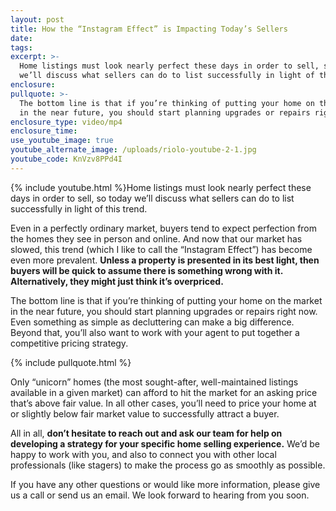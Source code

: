 ```yaml
---
layout: post
title: How the “Instagram Effect” is Impacting Today’s Sellers
date:
tags:
excerpt: >-
  Home listings must look nearly perfect these days in order to sell, so today
  we’ll discuss what sellers can do to list successfully in light of this trend.
enclosure:
pullquote: >-
  The bottom line is that if you’re thinking of putting your home on the market
  in the near future, you should start planning upgrades or repairs right now.
enclosure_type: video/mp4
enclosure_time:
use_youtube_image: true
youtube_alternate_image: /uploads/riolo-youtube-2-1.jpg
youtube_code: KnVzv8PPd4I
---
```


{% include youtube.html %}Home listings must look nearly perfect these days in order to sell, so today we’ll discuss what sellers can do to list successfully in light of this trend.&nbsp;

Even in a perfectly ordinary market, buyers tend to expect perfection from the homes they see in person and online. And now that our market has slowed, this trend (which I like to call the “Instagram Effect”) has become even more prevalent. **Unless a property is presented in its best light, then buyers will be quick to assume there is something wrong with it. Alternatively, they might just think it’s overpriced.&nbsp;**

The bottom line is that if you’re thinking of putting your home on the market in the near future, you should start planning upgrades or repairs right now. Even something as simple as decluttering can make a big difference. Beyond that, you’ll also want to work with your agent to put together a competitive pricing strategy.&nbsp;

{% include pullquote.html %}

Only “unicorn” homes (the most sought-after, well-maintained listings available in a given market) can afford to hit the market for an asking price that’s above fair value. In all other cases, you’ll need to price your home at or slightly below fair market value to successfully attract a buyer.&nbsp;

All in all, **don’t hesitate to reach out and ask our team for help on developing a strategy for your specific home selling experience.** We’d be happy to work with you, and also to connect you with other local professionals (like stagers) to make the process go as smoothly as possible.

If you have any other questions or would like more information, please give us a call or send us an email. We look forward to hearing from you soon.